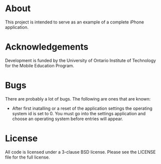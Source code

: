 # About
This project is intended to serve as an example of a complete iPhone application.

# Acknowledgements
Development is funded by the University of Ontario Institute of Technology for the Mobile Education Program.

# Bugs
There are probably a lot of bugs.  The following are ones that are known:

*   After first inatalling or a reset of the application settings the operating system id is set to 0.  You must go into the settings application and choose an operating system before entries will appear.

# License
All code is licensed under a 3-clause BSD license.  Please see the LICENSE file for the full license.
